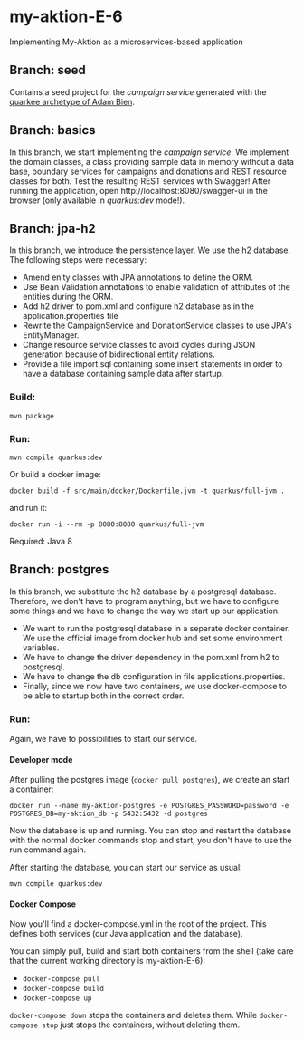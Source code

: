 # my-aktion-E-6
Implementing My-Aktion as a microservices-based application

## Branch: seed

Contains a seed project for the *campaign service* generated with the [quarkee archetype of Adam Bien](https://github.com/AdamBien/quarkee).

## Branch: basics

In this branch, we start implementing the *campaign service*. We implement the domain classes, a class providing sample data in memory without a data base, boundary services for campaigns and donations and REST resource classes for both.
Test the resulting REST services with Swagger! After running the application, open http://localhost:8080/swagger-ui in the browser (only available in *quarkus:dev* mode!).

## Branch: jpa-h2
In this branch, we introduce the persistence layer. We use the h2 database. The following steps were necessary:

* Amend enity classes with JPA annotations to define the ORM.
* Use Bean Validation annotations to enable validation of attributes of the entities during the ORM.
* Add h2 driver to pom.xml and configure h2 database as in the application.properties file
* Rewrite the CampaignService and DonationService classes to use JPA's EntityManager.
* Change resource service classes to avoid cycles during JSON generation because of bidirectional entity relations.
* Provide a file import.sql containing some insert statements in order to have a database containing sample data after startup.

### Build:

`mvn package`

### Run:

`mvn compile quarkus:dev`

Or build a docker image:

`docker build -f src/main/docker/Dockerfile.jvm -t quarkus/full-jvm .`

and run it:

`docker run -i --rm -p 8080:8080 quarkus/full-jvm`

Required: Java 8

## Branch: postgres

In this branch, we substitute the h2 database by a postgresql
database. Therefore, we don't have to program anything, but we have to configure some things and we have to change the way we start up our application.

* We want to run the postgresql database in a separate docker container. We use the official image from docker hub and set some environment variables.
* We have to change the driver dependency in the pom.xml from h2 to postgresql.
* We have to change the db configuration in file applications.properties.
* Finally, since we now have two containers, we use docker-compose to be able to startup both in the correct order.

### Run:

Again, we have to possibilities to start our service.

#### Developer mode

After pulling the postgres image (`docker pull postgres`), we create an start a container:

`docker run --name my-aktion-postgres -e POSTGRES_PASSWORD=password -e POSTGRES_DB=my-aktion_db -p 5432:5432 -d postgres`

Now the database is up and running. You can stop and restart the database with the normal docker commands stop and start, you don't have to use the run command again.

After starting the database, you can start our service as usual:

`mvn compile quarkus:dev`

#### Docker Compose
Now you'll find a docker-compose.yml in the root of the project. This defines both services (our Java application and the database).

You can simply pull, build and start both containers from the shell (take care that the current working directory is my-aktion-E-6):

* `docker-compose pull`
* `docker-compose build`
* `docker-compose up`

`docker-compose down` stops the containers and deletes them. While `docker-compose stop` just stops the containers, without deleting them.

